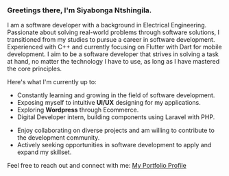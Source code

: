 ### Greetings there, I'm Siyabonga Ntshingila.

I am a software developer with a background in Electrical Engineering. Passionate about solving real-world problems through software solutions, I transitioned from my studies to pursue a career in software development. Experienced with C++ and currently focusing on Flutter with Dart for mobile development. I aim to be a software developer that strives in solving a task at hand, no matter the technology I have to use, as long as I have mastered the core principles. 

Here's what I'm currently up to:
- Constantly learning and growing in the field of software development.
- Exposing myself to intuitive **UI/UX** designing for my applications.
- Exploring **Wordpress** through Ecommerce.
- Digital Developer intern, building components using Laravel with PHP. 
 <!--- - Working as a **Digital Developer Intern** @[Siyakha Consulting](https://siyakha.co.za/)  --->
- Enjoy collaborating on diverse projects and am willing to contribute to the development community.
- Actively seeking opportunities in software development to apply and expand my skillset.

Feel free to reach out and connect with me: [My Portfolio Profile](https://siyabonga-ntshingila.vercel.app/)


